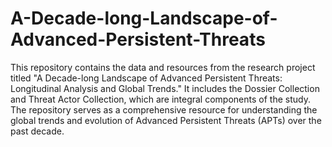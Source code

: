 # A-Decade-long-Landscape-of-Advanced-Persistent-Threats
This repository contains the data and resources from the research project titled "A Decade-long Landscape of Advanced Persistent Threats: Longitudinal Analysis and Global Trends." It includes the Dossier Collection and Threat Actor Collection, which are integral components of the study. The repository serves as a comprehensive resource for understanding the global trends and evolution of Advanced Persistent Threats (APTs) over the past decade.
